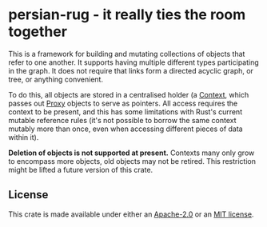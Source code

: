 # persian-rug - it really ties the room together

This is a framework for building and mutating collections of objects
that refer to one another. It supports having multiple different types
participating in the graph. It does not require that links form
a directed acyclic graph, or tree, or anything convenient.

To do this, all objects are stored in a centralised holder (a
[Context](https://docs.rs/persian-rug/latest/persian_rug/struct.Context.html),
which passes out
[Proxy](https://docs.rs/persian-rug/latest/persian_rug/struct.Proxy.html)
objects to serve as pointers. All access requires the context to be
present, and this has some limitations with Rust's current mutable
reference rules (it's not possible to borrow the same context mutably
more than once, even when accessing different pieces of data within
it).

**Deletion of objects is not supported at present.** Contexts many
only grow to encompass more objects, old objects may not be
retired. This restriction might be lifted a future version of this
crate.

## License

This crate is made available under either an
[Apache-2.0](https://opensource.org/licenses/Apache-2.0) or an [MIT
license](https://opensource.org/licenses/MIT).
